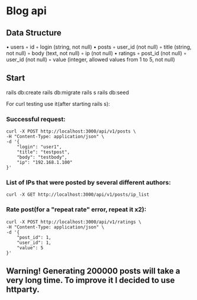 # Blog api

## Data Structure
• users
  ◦ id
  ◦ login (string, not null)
• posts
  ◦ user_id (not null)
  ◦ title (string, not null)
  ◦ body (text, not null)
  ◦ ip (not null)
• ratings
  ◦ post_id (not null)
  ◦ user_id (not null)
  ◦ value (integer, allowed values from 1 to 5, not null)

## Start
  rails db:create
  rails db:migrate
  rails s
  rails db:seed

For curl testing use it(after starting rails s):

### Successful request:

    curl -X POST http://localhost:3000/api/v1/posts \
    -H "Content-Type: application/json" \
    -d '{
        "login": "user1",
        "title": "testpost",
        "body": "testbody",
        "ip": "192.168.1.100"
    }'

### List of IPs that were posted by several different authors:

    curl -X GET http://localhost:3000/api/v1/posts/ip_list

### Rate post(for a "repeat rate" error, repeat it x2):

    curl -X POST http://localhost:3000/api/v1/ratings \
    -H "Content-Type: application/json" \
    -d '{
        "post_id": 1,
        "user_id": 1,
        "value": 5
    }'

## Warning! Generating 200000 posts will take a very long time. To improve it I decided to use httparty.